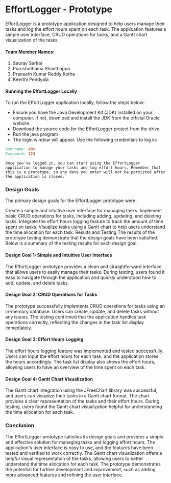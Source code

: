 # EffortLogger - Prototype
EffortLogger is a prototype application designed to help users manage their tasks and log the effort hours spent on each task. The application features a simple user interface, CRUD operations for tasks, and a Gantt chart visualization of the tasks.

#### Team Member Names:
1.	Saurav Sarkar
2. 	Purushothama Shanthappa
3. 	Praneeth Kumar Reddy Kotha
4. 	Keerthi Pendyala

#### Running the EffortLogger Locally
To run the EffortLogger application locally, follow the steps below:

- Ensure you have the Java Development Kit (JDK) installed on your computer. If not, download and install the JDK from the official Oracle website.
- Download the source code for the EffortLogger project from the drive.
- Run the java program
- The login window will appear. Use the following credentials to log in:

```makefile
Username: abc
Password: 123
```
    Once you've logged in, you can start using the EffortLogger application to manage your tasks and log effort hours. Remember that this is a prototype, so any data you enter will not be persisted after the application is closed.


### Design Goals
The primary design goals for the EffortLogger prototype were:

Create a simple and intuitive user interface for managing tasks.
Implement basic CRUD operations for tasks, including adding, updating, and deleting tasks.
Integrate the effort hours logging feature to track the amount of time spent on tasks.
Visualize tasks using a Gantt chart to help users understand the time allocation for each task.
Results and Testing
The results of the prototype testing demonstrate that the design goals have been satisfied. Below is a summary of the testing results for each design goal.

#### Design Goal 1: Simple and Intuitive User Interface
The EffortLogger prototype provides a clean and straightforward interface that allows users to easily manage their tasks. During testing, users found it easy to navigate through the application and quickly understood how to add, update, and delete tasks.

#### Design Goal 2: CRUD Operations for Tasks
The prototype successfully implements CRUD operations for tasks using an in-memory database. Users can create, update, and delete tasks without any issues. The testing confirmed that the application handles task operations correctly, reflecting the changes in the task list display immediately.

#### Design Goal 3: Effort Hours Logging
The effort hours logging feature was implemented and tested successfully. Users can input the effort hours for each task, and the application stores the hours accordingly. The task list display also shows the effort hours, allowing users to have an overview of the time spent on each task.

#### Design Goal 4: Gantt Chart Visualization
The Gantt chart integration using the JFreeChart library was successful, and users can visualize their tasks in a Gantt chart format. The chart provides a clear representation of the tasks and their effort hours. During testing, users found the Gantt chart visualization helpful for understanding the time allocation for each task.

### Conclusion
The EffortLogger prototype satisfies its design goals and provides a simple and effective solution for managing tasks and logging effort hours. The application's user interface is easy to use, and the features have been tested and verified to work correctly. The Gantt chart visualization offers a helpful visual representation of the tasks, allowing users to better understand the time allocation for each task. The prototype demonstrates the potential for further development and improvement, such as adding more advanced features and refining the user interface.